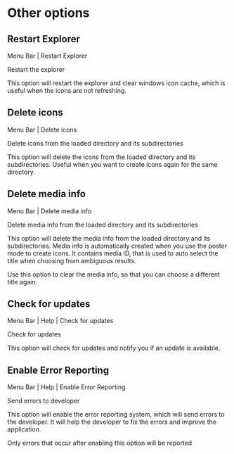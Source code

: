 # Other options

## Restart Explorer
<tldr>
    <ui-path>Menu Bar | Restart Explorer</ui-path>
    <p>Restart the explorer</p>
</tldr>

This option will restart the explorer and clear windows icon cache, 
which is useful when the icons are not refreshing.

## Delete icons
<tldr>
    <ui-path>Menu Bar | Delete icons</ui-path>
    <p>Delete icons from the loaded directory and its subdirectories</p>
</tldr>

This option will delete the icons from the loaded directory and its subdirectories.
Useful when you want to create icons again for the same directory.

## Delete media info
<tldr>
    <ui-path>Menu Bar | Delete media info</ui-path>
    <p>Delete media info from the loaded directory and its subdirectories</p>
</tldr>

This option will delete the media info from the loaded directory and its subdirectories.
Media info is automatically created when you use the poster mode to create icons.
It contains media ID, that is used to auto select the title when choosing from ambiguous results.

Use this option to clear the media info, so that you can choose a different title again.

## Check for updates
<tldr>
    <ui-path>Menu Bar | Help | Check for updates</ui-path>
    <p>Check for updates</p>
</tldr>

This option will check for updates and notify you if an update is available.

## Enable Error Reporting
<tldr>
    <ui-path>Menu Bar | Help | Enable Error Reporting</ui-path>
    <p>Send errors to developer</p>
</tldr>

This option will enable the error reporting system, which will send errors to the developer.
It will help the developer to fix the errors and improve the application.

<note>Only errors that occur after enabling this option will be reported</note>